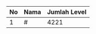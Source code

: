 | No | Nama            | Jumlah Level |
|----|-----------------|--------------|
| 1  | #    |    4221        |
